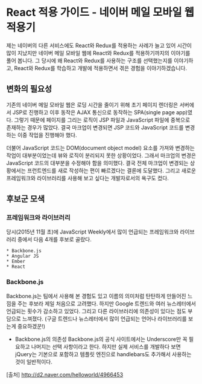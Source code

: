 # React 적용 가이드 - 네이버 메일 모바일 웹 적용기

제는 네이버의 다른 서비스에도 React와 Redux를 적용하는 사례가 늘고 있어 시간이 많이 지났지만 네이버 메일 모바일 웹에 React와 Redux를 적용하기까지의 이야기를 풀어 봅니다. 그 당시에 왜 React와 Redux를 사용하는 구조를 선택했는지를 이야기하고, React와 Redux를 학습하고 개발에 적용하면서 겪은 경험을 이야기하겠습니다.

## 변화의 필요성

기존의 네이버 메일 모바일 웹은 로딩 시간을 줄이기 위해 초기 페이지 렌더링은 서버에서 JSP로 진행하고 이후 동작은 AJAX 통신으로 동작하는 SPA(single page app)였다. 그렇기 때문에 페이지를 그리는 로직이 JSP 파일과 JavaScript 파일에 중복으로 존재하는 경우가 많았다. 결국 마크업이 변경되면 JSP 코드와 JavaScript 코드를 변경하는 이중 작업을 진행해야 했다.

더불어 JavaScript 코드는 DOM(document object model) 요소를 가져와 변경하는 작업이 대부분이었는데 뷰와 로직이 분리되지 못한 상황이었다. 그래서 마크업의 변경은 JavaScript 코드의 대부분을 수정해야 함을 의미했다.
결국 전체 마크업이 변경되는 상황에서는 프런트엔드를 새로 작성하는 편이 빠르겠다는 결론에 도달했다. 그리고 새로운 프레임워크와 라이브러리를 사용해 보고 싶다는 개발자로서의 욕구도 컸다.

## 후보군 모색
### 프레임워크와 라이브러리
당시(2015년 11월 초)에 JavaScript Weekly에서 많이 언급되는 프레임워크와 라이브러리 중에서 다음 4개를 후보로 골랐다.

	* Backbone.js
	* Angular JS
	* Ember
	* React

### Backbone.js
Backbone.js는 팀에서 사용해 본 경험도 있고 이름의 의미처럼 탄탄하게 만들어진 느낌을 주는 후보라 제일 처음으로 고려했다. 하지만 Google 트렌드와 여러 뉴스레터에서 언급되는 횟수가 감소하고 있었다. 그리고 다른 라이브러리에 의존성이 있다는 점도 부담으로 느껴졌다.
(구글 트렌드나 뉴스레터에서 많이 언급되는 언어나 라이브러리를 보는게 중요하겠꾼!)

* Backbone.js의 의존성 
Backbone.js의 공식 사이트에서는 Underscore만 꼭 필요하고 나머지는 선택 사항이라고 한다. 하지만 실제 서비스를 개발하다 보면 jQuery는 기본으로 포함하고 템플릿 엔진으로 handlebars도 추가해서 사용하는 것이 일반적이다.
	

[출처] http://d2.naver.com/helloworld/4966453

